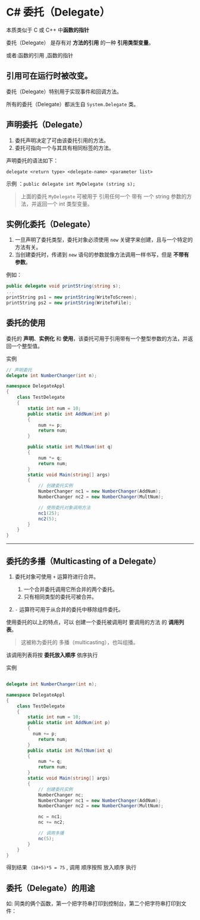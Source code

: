 # C# 委托（Delegate）

本质类似于 C 或 C++ 中**函数的指针**

委托（Delegate） 是存有对 **方法的引用** 的一种 **引用类型变量**。

或者:函数的引用 ,函数的指针

## 引用可在运行时被改变。

委托（Delegate）特别用于实现事件和回调方法。

所有的委托（Delegate）都派生自 `System.Delegate` 类。

## 声明委托（Delegate）

1. 委托声明决定了可由该委托引用的方法。
2. 委托可指向一个与其具有相同标签的方法。

声明委托的语法如下：

`delegate <return type> <delegate-name> <parameter list>`

示例 ：`public delegate int MyDelegate (string s);`

> 上面的委托 `MyDelegate` 可被用于 引用任何一个 带有 一个 string 参数的方法，并返回一个 int 类型变量。

## 实例化委托（Delegate）

1. 一旦声明了委托类型，委托对象必须使用 `new` 关键字来创建，且与一个特定的方法有关。
2. 当创建委托时，传递到 `new` 语句的参数就像方法调用一样书写，但是 **不带有参数**。

例如：

```C#
public delegate void printString(string s);
...
printString ps1 = new printString(WriteToScreen);
printString ps2 = new printString(WriteToFile);
```

## 委托的使用

委托的 **声明**、**实例化** 和 **使用**，该委托可用于引用带有一个整型参数的方法，并返回一个整型值。

实例

```C#
// 声明委托
delegate int NumberChanger(int n);

namespace DelegateAppl
{
    class TestDelegate
    {
        static int num = 10;
        public static int AddNum(int p)
        {
            num += p;
            return num;
        }

        public static int MultNum(int q)
        {
            num *= q;
            return num;
        }
        static void Main(string[] args)
        {
            // 创建委托实例
            NumberChanger nc1 = new NumberChanger(AddNum);
            NumberChanger nc2 = new NumberChanger(MultNum);

            // 使用委托对象调用方法
            nc1(25);
            nc2(5);
        }
    }
}
```

---

## 委托的多播（Multicasting of a Delegate）

1. 委托对象可使用 `+` 运算符进行合并。

   1. 一个合并委托调用它所合并的两个委托。
   2. 只有相同类型的委托可被合并。

2. `-` 运算符可用于从合并的委托中移除组件委托。

使用委托的以上的特点，可以 创建一个委托被调用时 要调用的方法 的 **调用列表**。

> 这被称为委托的 多播（multicasting），也叫组播。

该调用列表将按 **委托放入顺序** 依序执行

实例

```C#

delegate int NumberChanger(int n);

namespace DelegateAppl
{
    class TestDelegate
    {
        static int num = 10;
        public static int AddNum(int p)
        {
          num += p;
            return num;
        }
        public static int MultNum(int q)
        {
            num *= q;
            return num;
        }
        static void Main(string[] args)
        {
            // 创建委托实例
            NumberChanger nc;
            NumberChanger nc1 = new NumberChanger(AddNum);
            NumberChanger nc2 = new NumberChanger(MultNum);

            nc = nc1;
            nc += nc2;

            // 调用多播
            nc(5);
        }
    }
}
```

得到结果 `（10+5)*5 = 75` , 调用 顺序按照 放入顺序 执行

## 委托（Delegate）的用途

如: 同类的俩个函数，第一个把字符串打印到控制台，第二个把字符串打印到文件：
